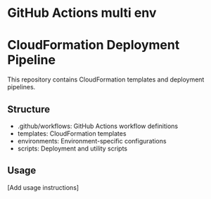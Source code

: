 # GitHub Actions multi env

# CloudFormation Deployment Pipeline
This repository contains CloudFormation templates and deployment pipelines.

## Structure
- .github/workflows: GitHub Actions workflow definitions
- templates: CloudFormation templates
- environments: Environment-specific configurations
- scripts: Deployment and utility scripts

## Usage
[Add usage instructions]
